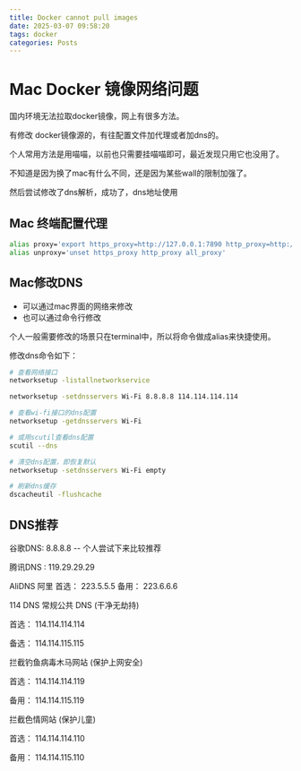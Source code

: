 ```yaml
---
title: Docker cannot pull images
date: 2025-03-07 09:58:20
tags: docker
categories: Posts
---
```


# Mac Docker 镜像网络问题

国内环境无法拉取docker镜像，网上有很多方法。

有修改 docker镜像源的，有往配置文件加代理或者加dns的。

个人常用方法是用喵喵，以前也只需要挂喵喵即可，最近发现只用它也没用了。

不知道是因为换了mac有什么不同，还是因为某些wall的限制加强了。

然后尝试修改了dns解析，成功了，dns地址使用

## Mac 终端配置代理

```bash
alias proxy='export https_proxy=http://127.0.0.1:7890 http_proxy=http://127.0.0.1:7890 all_proxy=socks5://127.0.0.1:7890'
alias unproxy='unset https_proxy http_proxy all_proxy'
```

## Mac修改DNS

- 可以通过mac界面的网络来修改
- 也可以通过命令行修改

个人一般需要修改的场景只在terminal中，所以将命令做成alias来快捷使用。

修改dns命令如下：

```bash
# 查看网络接口
networksetup -listallnetworkservice

networksetup -setdnsservers Wi-Fi 8.8.8.8 114.114.114.114

# 查看wi-fi接口的dns配置
networksetup -getdnsservers Wi-Fi

# 或用scutil查看dns配置
scutil --dns

# 清空dns配置，即恢复默认
networksetup -setdnsservers Wi-Fi empty

# 刷新dns缓存
dscacheutil -flushcache
```

## DNS推荐

谷歌DNS: 8.8.8.8  -- 个人尝试下来比较推荐

腾讯DNS : 119.29.29.29

AliDNS 阿里
首选： 223.5.5.5 备用： 223.6.6.6

114 DNS
常规公共 DNS (干净无劫持)

首选： 114.114.114.114

备选： 114.114.115.115

拦截钓鱼病毒木马网站 (保护上网安全)

首选： 114.114.114.119

备用： 114.114.115.119

拦截色情网站 (保护儿童)

首选： 114.114.114.110

备用： 114.114.115.110
